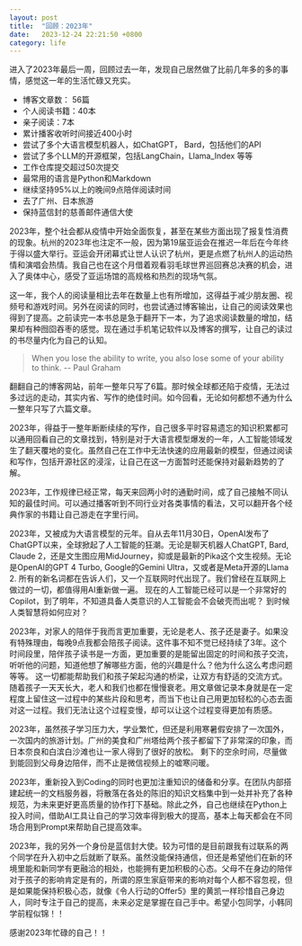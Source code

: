 ```yaml
---
layout: post
title:  "回顾：2023年"
date:   2023-12-24 22:21:50 +0800
category: life
---
```


进入了2023年最后一周，回顾过去一年，发现自己居然做了比前几年多的多的事情，感觉这一年的生活忙碌又充实。

- 博客文章数： 56篇
- 个人阅读书籍：40本
- 亲子阅读：7本
- 累计播客收听时间接近400小时
- 尝试了多个大语言模型机器人，如ChatGPT， Bard，包括他们的API
- 尝试了多个LLM的开源框架，包括LangChain，Llama_Index 等等
- 工作仓库提交超过50次提交
- 最常用的语言是Python和Markdown
- 继续坚持95%以上的晚间9点陪伴阅读时间
- 去了广州、日本旅游
- 保持蓝信封的慈善邮件通信大使

2023年，整个社会都从疫情中开始全面恢复，甚至在某些方面出现了报复性消费的现象。杭州的2023年也注定不一般，因为第19届亚运会在推迟一年后在今年终于得以盛大举行。亚运会开闭幕式让世人认识了杭州，更是点燃了杭州人的运动热情和演唱会热情。我自己也在这个月借着观看羽毛球世界巡回赛总决赛的机会，进入了奥体中心，感受了亚运场馆的高规格和热烈的现场气氛。

这一年，我个人的阅读量相比去年在数量上也有所增加，这得益于减少朋友圈、视频号和游戏时间。另外在阅读的同时，也尝试通过博客输出，让自己的阅读效果也得到了提高。之前读完一本书总是急于翻开下一本，为了追求阅读数量的增加，结果却有种囫囵吞枣的感觉。现在通过手机笔记软件以及博客的撰写，让自己的读过的书尽量内化为自己的认知。

> When you lose the ability to write, you also lose some of your ability to think.  -- Paul Graham

翻翻自己的博客网站，前年一整年只写了6篇。那时候全球都还陷于疫情，无法过多过远的走动，其实内省、写作的绝佳时间。如今回看，无论如何都想不通为什么一整年只写了六篇文章。

2023年，得益于一整年断断续续的写作，自己很多平时容易遗忘的知识积累都可以通用回看自己的文章找到，特别是对于大语言模型爆发的一年，人工智能领域发生了翻天覆地的变化。虽然自己在工作中无法快速的应用最新的模型，但通过阅读和写作，包括开源社区的浸淫，让自己在这一方面暂时还能保持对最新趋势的了解。

2023年，工作规律已经正常，每天来回两小时的通勤时间，成了自己接触不同认知的最佳时间。可以通过播客听到不同行业对各类事情的看法，又可以翻开各个经典作家的书籍让自己游走在字里行间。

2023年，又被成为大语言模型的元年。自从去年11月30日，OpenAI发布了ChatGPT以来，全球掀起了人工智能的狂潮。无论是聊天机器人ChatGPT, Bard, Claude 2，还是文生图应用MidJourney，抑或是最新的Pika这个文生视频。无论是OpenAI的GPT 4 Turbo, Google的Gemini Ultra，又或者是Meta开源的Llama 2. 所有的新名词都在告诉人们，又一个互联网时代出现了。我们曾经在互联网上做过的一切，都值得用AI重新做一遍。 现在的人工智能已经可以是一个非常好的 Copilot，到了明年，不知道具备人类意识的人工智能会不会破壳而出呢？ 到时候人类智慧将如何应对？ 

2023年，对家人的陪伴于我而言更加重要，无论是老人、孩子还是妻子。如果没有特殊理由，每晚9点我都会陪孩子阅读。这件事不知不觉已经持续了3年。这个时间段里，陪伴孩子读书是一方面，更加重要的是能留出固定的时间和孩子交流，听听他的问题，知道他想了解哪些方面，他的兴趣是什么？他为什么这么考虑问题等等。 这一切都能帮助我们和孩子架起沟通的桥梁，让双方有舒适的交流方式。 随着孩子一天天长大，老人和我们也都在慢慢衰老。用文章做记录本身就是在一定程度上留住这一过程中的某些片段和思考，而当下也让自己用更加轻松的心态去面对这一过程。我们无法让这个过程变慢，却可以让这个过程变得更加有质感。

2023年，虽然孩子学习压力大，学业繁忙，但还是利用寒暑假安排了一次国外，一次国内的旅游计划。广州的美食和广州塔给两个孩子都留下了非常深的印象，而日本奈良和白滨白沙滩也让一家人得到了很好的放松。 剩下的空余时间，尽量做到能回到父母身边陪伴，而不止是微信视频上的嘘寒问暖。 

2023年，重新投入到Coding的同时也更加注重知识的储备和分享。在团队内部搭建起统一的文档服务器，将散落在各处的陈旧的知识文档集中到一处并补充了各种规范，为未来更好更高质量的协作打下基础。除此之外，自己也继续在Python上投入时间，借助AI工具让自己的学习效率得到极大的提高，基本上每天都会在不同场合用到Prompt来帮助自己提高效率。 

2023年，我的另外一个身份是蓝信封大使。较为可惜的是目前跟我有过联系的两个同学在升入初中之后就断了联系。虽然没能保持通信，但还是希望他们在新的环境里能和新同学有更融洽的相处，也能拥有更加积极的心态。父母不在身边的陪伴对于孩子的影响肯定是有的，所谓的原生家庭带来的影响对每个人都不容忽视，但是如果能保持积极心态，就像《令人行动的Offer5》里的黄凯一样珍惜自己身边人，同时专注于自己的提高，未来必定是掌握在自己手中。希望小包同学，小韩同学前程似锦！！ 

感谢2023年忙碌的自己！！ 